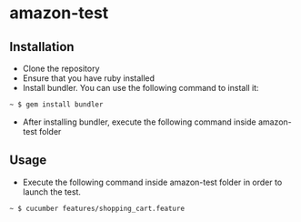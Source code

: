 # amazon-test

## Installation
- Clone the repository
- Ensure that you have ruby installed
- Install bundler. You can use the following command to install it:
```bash
~ $ gem install bundler
```
- After installing bundler, execute the following command inside amazon-test folder

## Usage
- Execute the following command inside amazon-test folder in order to launch the test.
```bash
~ $ cucumber features/shopping_cart.feature
```